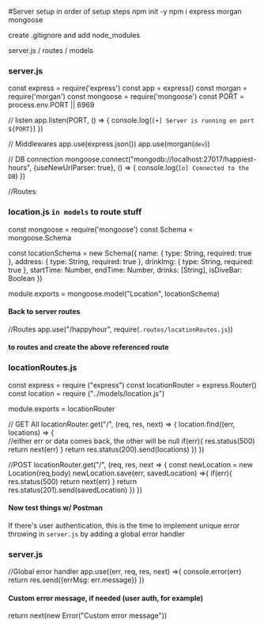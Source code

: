 #Server setup in order of setup steps
npm init -y
npm i express morgan mongoose

create .gitignore and add node_modules

server.js
    / routes
    / models
    
### server.js
const express = require('express')
const app = express()
const morgan = require('morgan')
const mongoose = require('mongoose')
const PORT = process.env.PORT || 6969

// listen
app.listen(PORT, () => {
    console.log(`[+] Server is running on port ${PORT}`)
})

// Middlewares
app.use(express.json())
app.use(morgan(`dev`))

// DB connection
mongoose.connect("mongodb://localhost:27017/happiest-hours", {useNewUrlParser: true}, () => {
    console.log(`[o] Connected to the DB`)
})

//Routes

### location.js `in models` to route stuff
const mongoose = require('mongoose')
const Schema = mongoose.Schema

const locationSchema = new Schema({
    name: {
        type: String,
        required: true
    },
    address: {
        type: String,
        required: true
    },
    drinkImg: {
        type: String,
        required: true
    },
    startTime: Number,
    endTime: Number,
    drinks: [String],
    isDiveBar: Boolean
})

module.exports = mongoose.model("Location", locationSchema)

#### Back to server routes
//Routes
app.use("/happyhour", require(`.routes/locationRoutes.js`))

#### to routes and create the above referenced route
### locationRoutes.js
const express = require ("express")
const locationRouter = express.Router()
const location = require ("../models/location.js")

module.exports = locationRouter

// GET All
locationRouter.get("/", (req, res, next) => {
    location.find((err, locations) => {   
    //either err or data comes back, the other will be null
        if(err){
            res.status(500)
            return next(err)
        }
        return res.status(200).send(locations)
    })
})

//POST
locationRouter.get("/", (req, res, next => {
    const newLocation = new Location(req,body)
    newLocation.save(err, savedLocation) =>{
        if(err){
            res.status(500)
            return next(err)
        }
        return res.status(201).send(savedLocation)
    })
})

#### Now test things w/ Postman

If there's user authentication, this is the time to implement unique error throwing in `server.js` by adding a global error handler

### server.js
//Global error handler
app.use((err, req, res, next) =>{
    console.error(err)
    return res.send({errMsg: err.message})
})

#### Custom error message, if needed (user auth, for example)
return next(new Error("Custom error message"))